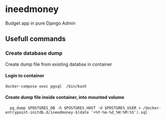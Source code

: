 # ineedmoney

Budget app in pure Django Admin

## Usefull commands

### Create database dump

Create dump file from existing databse in container

#### Login to container

``` ::bash::
docker-compose exec pgsql  /bin/bash
```

#### Create dump file inside container, into mounted volume

``` ::bash::
  pg_dump $POSTGRES_DB -h $POSTGRES_HOST -U $POSTGRES_USER > /docker-entrypoint-initdb.d/ineedmoney-$(date '+%Y-%m-%d_%H:%M:%S').sql
  ```
